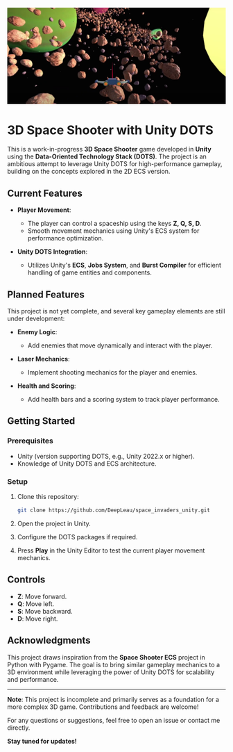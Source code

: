 ![Space Invaders Unity DOTS](https://github.com/DeepLeau/space_invaders_unity/blob/main/Assets/asteroides.png)

# 3D Space Shooter with Unity DOTS

This is a work-in-progress **3D Space Shooter** game developed in **Unity** using the **Data-Oriented Technology Stack (DOTS)**. The project is an ambitious attempt to leverage Unity DOTS for high-performance gameplay, building on the concepts explored in the 2D ECS version.

## Current Features

- **Player Movement**:
  - The player can control a spaceship using the keys **Z, Q, S, D**.
  - Smooth movement mechanics using Unity's ECS system for performance optimization.

- **Unity DOTS Integration**:
  - Utilizes Unity's **ECS**, **Jobs System**, and **Burst Compiler** for efficient handling of game entities and components.

## Planned Features

This project is not yet complete, and several key gameplay elements are still under development:

- **Enemy Logic**:
  - Add enemies that move dynamically and interact with the player.
  
- **Laser Mechanics**:
  - Implement shooting mechanics for the player and enemies.

- **Health and Scoring**:
  - Add health bars and a scoring system to track player performance.

## Getting Started

### Prerequisites

- Unity (version supporting DOTS, e.g., Unity 2022.x or higher).
- Knowledge of Unity DOTS and ECS architecture.

### Setup

1. Clone this repository:
   ```bash
   git clone https://github.com/DeepLeau/space_invaders_unity.git
   ```

2. Open the project in Unity.

3. Configure the DOTS packages if required.

4. Press **Play** in the Unity Editor to test the current player movement mechanics.

## Controls

- **Z**: Move forward.
- **Q**: Move left.
- **S**: Move backward.
- **D**: Move right.

## Acknowledgments

This project draws inspiration from the **Space Shooter ECS** project in Python with Pygame. The goal is to bring similar gameplay mechanics to a 3D environment while leveraging the power of Unity DOTS for scalability and performance.

---

**Note**: This project is incomplete and primarily serves as a foundation for a more complex 3D game. Contributions and feedback are welcome!

For any questions or suggestions, feel free to open an issue or contact me directly.

**Stay tuned for updates!**

